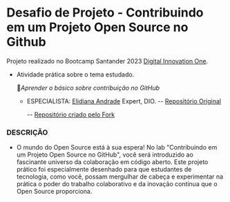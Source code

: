 # Desafio de Projeto - Contribuindo em um Projeto Open Source no Github

Projeto realizado no Bootcamp Santander 2023 [Digital Innovation One](https://digitalinnovation.one/).

- Atividade prática sobre o tema estudado.

  🎯*Aprender o básico sobre contribuição no GitHub*

  - ESPECIALISTA: [Elidiana Andrade](https://github.com/elidianaandrade) Expert, DIO.
    -- [Repositório Original](https://github.com/elidianaandrade/dio-lab-open-source)
  
    -- [Repositório criado pelo Fork](https://github.com/Matthew2079/dio-lab-open-source/tree/feat/community/Matthew2079)



### DESCRIÇÃO

 - O mundo do Open Source está à sua espera! No lab "Contribuindo em um Projeto Open Source no GitHub", você será introduzido ao fascinante universo da colaboração em código aberto. Este projeto prático foi especialmente desenhado para que estudantes de tecnologia, como você, possam mergulhar de cabeça e experimentar na prática o poder do trabalho colaborativo e da inovação contínua que o Open Source proporciona.



